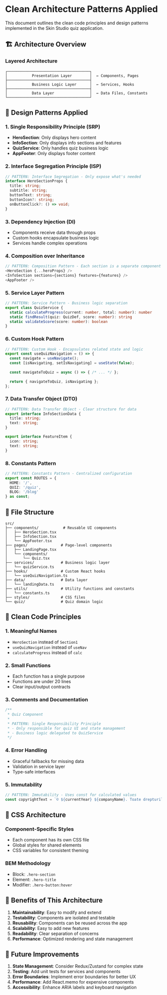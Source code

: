 # Clean Architecture Patterns Applied

This document outlines the clean code principles and design patterns implemented in the Skin Studio quiz application.

## 🏗️ Architecture Overview

### **Layered Architecture**
```
┌─────────────────────────────────────┐
│           Presentation Layer        │  ← Components, Pages
├─────────────────────────────────────┤
│           Business Logic Layer      │  ← Services, Hooks
├─────────────────────────────────────┤
│           Data Layer                │  ← Data Files, Constants
└─────────────────────────────────────┘
```

## 🎯 Design Patterns Applied

### **1. Single Responsibility Principle (SRP)**
- **HeroSection**: Only displays hero content
- **InfoSection**: Only displays info sections and features
- **QuizService**: Only handles quiz business logic
- **AppFooter**: Only displays footer content

### **2. Interface Segregation Principle (ISP)**
```typescript
// PATTERN: Interface Segregation - Only expose what's needed
interface HeroSectionProps {
  title: string;
  subtitle: string;
  buttonText: string;
  buttonIcon?: string;
  onButtonClick?: () => void;
}
```

### **3. Dependency Injection (DI)**
- Components receive data through props
- Custom hooks encapsulate business logic
- Services handle complex operations

### **4. Composition over Inheritance**
```typescript
// PATTERN: Composition Pattern - Each section is a separate component
<HeroSection {...heroProps} />
<InfoSection sections={sections} features={features} />
<AppFooter />
```

### **5. Service Layer Pattern**
```typescript
// PATTERN: Service Pattern - Business logic separation
export class QuizService {
  static calculateProgress(current: number, total: number): number
  static findResult(quiz: QuizDef, score: number): string
  static validateScore(score: number): boolean
}
```

### **6. Custom Hook Pattern**
```typescript
// PATTERN: Custom Hook - Encapsulates related state and logic
export const useQuizNavigation = () => {
  const navigate = useNavigate();
  const [isNavigating, setIsNavigating] = useState(false);
  
  const navigateToQuiz = async () => { /* ... */ };
  
  return { navigateToQuiz, isNavigating };
};
```

### **7. Data Transfer Object (DTO)**
```typescript
// PATTERN: Data Transfer Object - Clear structure for data
export interface InfoSectionData {
  title: string;
  text: string;
}

export interface FeatureItem {
  icon: string;
  text: string;
}
```

### **8. Constants Pattern**
```typescript
// PATTERN: Constants Pattern - Centralized configuration
export const ROUTES = {
  HOME: '/',
  QUIZ: '/quiz',
  BLOG: '/blog'
} as const;
```

## 📁 File Structure

```
src/
├── components/           # Reusable UI components
│   ├── HeroSection.tsx
│   ├── InfoSection.tsx
│   └── AppFooter.tsx
├── pages/               # Page-level components
│   ├── LandingPage.tsx
│   └── components/
│       └── Quiz.tsx
├── services/            # Business logic layer
│   └── quizService.ts
├── hooks/               # Custom React hooks
│   └── useQuizNavigation.ts
├── data/                # Data layer
│   └── landingData.ts
├── utils/               # Utility functions and constants
│   └── constants.ts
├── styles/              # CSS files
└── quiz/                # Quiz domain logic
```

## 🔧 Clean Code Principles

### **1. Meaningful Names**
- `HeroSection` instead of `Section1`
- `useQuizNavigation` instead of `useNav`
- `calculateProgress` instead of `calc`

### **2. Small Functions**
- Each function has a single purpose
- Functions are under 20 lines
- Clear input/output contracts

### **3. Comments and Documentation**
```typescript
/**
 * Quiz Component
 * 
 * PATTERN: Single Responsibility Principle
 * - Only responsible for quiz UI and state management
 * - Business logic delegated to QuizService
 */
```

### **4. Error Handling**
- Graceful fallbacks for missing data
- Validation in service layer
- Type-safe interfaces

### **5. Immutability**
```typescript
// PATTERN: Immutability - Uses const for calculated values
const copyrightText = `© ${currentYear} ${companyName}. Toate drepturile rezervate.`;
```

## 🎨 CSS Architecture

### **Component-Specific Styles**
- Each component has its own CSS file
- Global styles for shared elements
- CSS variables for consistent theming

### **BEM Methodology**
- Block: `.hero-section`
- Element: `.hero-title`
- Modifier: `.hero-button:hover`

## 🚀 Benefits of This Architecture

1. **Maintainability**: Easy to modify and extend
2. **Testability**: Components are isolated and testable
3. **Reusability**: Components can be reused across the app
4. **Scalability**: Easy to add new features
5. **Readability**: Clear separation of concerns
6. **Performance**: Optimized rendering and state management

## 🔄 Future Improvements

1. **State Management**: Consider Redux/Zustand for complex state
2. **Testing**: Add unit tests for services and components
3. **Error Boundaries**: Implement error boundaries for better UX
4. **Performance**: Add React.memo for expensive components
5. **Accessibility**: Enhance ARIA labels and keyboard navigation 